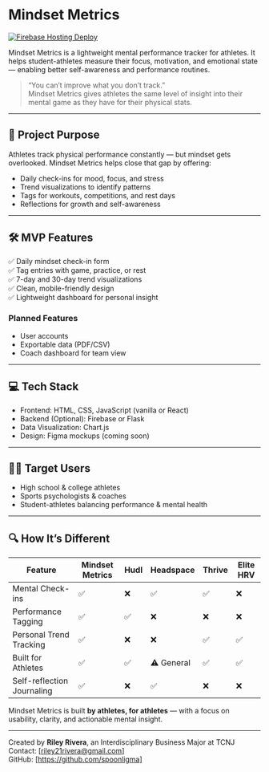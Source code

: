 # Mindset Metrics

[![Firebase Hosting Deploy](https://github.com/spoonligma/mindset-metrics/actions/workflows/firebase-hosting-merge.yml/badge.svg)](https://github.com/spoonligma/mindset-metrics/actions)

Mindset Metrics is a lightweight mental performance tracker for athletes. It helps student-athletes measure their focus, motivation, and emotional state — enabling better self-awareness and performance routines.

> “You can’t improve what you don’t track.”  
> Mindset Metrics gives athletes the same level of insight into their mental game as they have for their physical stats.

---

## 🚀 Project Purpose

Athletes track physical performance constantly — but mindset gets overlooked. Mindset Metrics helps close that gap by offering:

- Daily check-ins for mood, focus, and stress  
- Trend visualizations to identify patterns  
- Tags for workouts, competitions, and rest days  
- Reflections for growth and self-awareness  

---

## 🛠 MVP Features

✅ Daily mindset check-in form  
✅ Tag entries with game, practice, or rest  
✅ 7-day and 30-day trend visualizations  
✅ Clean, mobile-friendly design  
✅ Lightweight dashboard for personal insight  

### Planned Features

- User accounts  
- Exportable data (PDF/CSV)  
- Coach dashboard for team view  

---

## 💻 Tech Stack

- Frontend: HTML, CSS, JavaScript (vanilla or React)  
- Backend (Optional): Firebase or Flask  
- Data Visualization: Chart.js  
- Design: Figma mockups (coming soon)  

---

## 🏃‍♂️ Target Users

- High school & college athletes  
- Sports psychologists & coaches  
- Student-athletes balancing performance & mental health  

---

## 🔍 How It’s Different

| Feature                  | Mindset Metrics | Hudl | Headspace | Thrive | Elite HRV |
|--------------------------|-----------------|------|-----------|--------|-----------|
| Mental Check-ins         | ✅              | ❌   | ✅        | ✅     | ❌        |
| Performance Tagging      | ✅              | ✅   | ❌        | ❌     | ❌        |
| Personal Trend Tracking  | ✅              | ❌   | ❌        | ✅     | ✅        |
| Built for Athletes       | ✅              | ✅   | ⚠️ General| ✅     | ✅        |
| Self-reflection Journaling| ✅             | ❌   | ✅        | ❌     | ❌        |

Mindset Metrics is built **by athletes, for athletes** — with a focus on usability, clarity, and actionable mental insight.

---

Created by **Riley Rivera**, an Interdisciplinary Business Major at TCNJ  
Contact: [riley21rivera@gmail.com]  
GitHub: [https://github.com/spoonligma]


